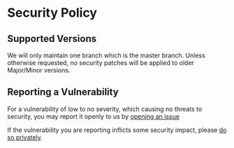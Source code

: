 # Security Policy

## Supported Versions

We will only maintain one branch which is the master branch. Unless otherwise requested, no security patches will be applied to older Major/Minor versions. 

## Reporting a Vulnerability

For a vulnerability of low to no severity, which causing no threats to security, you may report it openly to us by [opening an issue](https://github.com/fenkoray/utls/issues/new)

If the vulnerability you are reporting inflicts some security impact, please [do so privately](https://github.com/fenkoray/utls/security/advisories/new).
